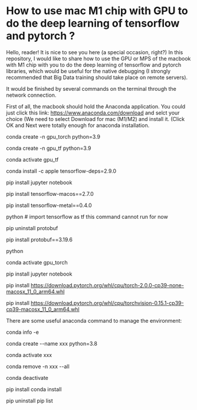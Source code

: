 # How to use mac M1 chip with GPU to do the deep learning of tensorflow and pytorch ?

Hello, reader! It is nice to see you here (a special occasion, right?)
In this repository, I would like to share how to use the GPU or MPS of the macbook with M1 chip with you to do the deep learning of tensorflow and pytorch libraries, which would be useful for the native debugging (I strongly recommended that Big Data training should take place on remote servers).

It would be finished by several commands on the terminal through the network connection.

First of all, the macbook should hold the Anaconda application.
You could just click this link: https://www.anaconda.com/download 
and selct your choice (We need to select Download for mac (M1/M2) and install it. (Click OK and Next were totally enough for anaconda installation.


conda create -n gpu_torch python=3.9

conda create -n gpu_tf python=3.9

conda activate gpu_tf

conda install -c apple tensorflow-deps=2.9.0

pip install jupyter notebook 

pip install tensorflow-macos==2.7.0 

pip install tensorflow-metal==0.4.0 

python  # import tensorflow as tf    this command cannot run for now

pip uninstall protobuf

pip install protobuf==3.19.6 

python


conda activate gpu_torch

pip install jupyter notebook 

pip install https://download.pytorch.org/whl/cpu/torch-2.0.0-cp39-none-macosx_11_0_arm64.whl

pip install https://download.pytorch.org/whl/cpu/torchvision-0.15.1-cp39-cp39-macosx_11_0_arm64.whl




There are some useful anaconda command to manage the environment:

conda info -e

conda create --name xxx python=3.8

conda activate xxx

conda remove -n xxx --all

conda deactivate

pip install
conda install

pip uninstall
pip list
